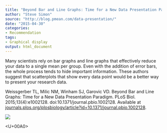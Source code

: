 ```yaml
---
title: "Beyond Bar and Line Graphs: Time for a New Data Presentation Paradigm"
author: "Steve Simon"
source: "http://blog.pmean.com/data-presentation/"
date: "2015-04-30"
categories:
- Recommendation
tags:
- Graphical display
output: html_document
---
```


Many scientists rely on bar graphs and line graphs that effectively
reduce your data to a single mean per group. Even with the addition of
error bars, the whole process tends to hide important information. These
authors suggest that scatterplots that show every data point would be a
better way to present your research data.

<!---More--->

Weissgerber TL, Milic NM, Winham SJ, Garovic VD. Beyond Bar and Line
Graphs: Time for a New Data Presentation Paradigm. PLoS Biol.
2015;13(4):e1002128. doi:10.1371/journal.pbio.1002128. Available at
[journals.plos.org/plosbiology/article?id=10.1371/journal.pbio.1002128](http://journals.plos.org/plosbiology/article?id=10.1371/journal.pbio.1002128).

![](http://www.pmean.com/new-images/15/data-presentation01.png)



<U+00A0>



